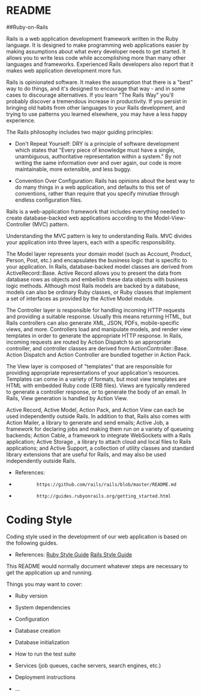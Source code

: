 # README

##Ruby-on-Rails

Rails is a web application development framework written in the Ruby language. It is designed to make programming web applications easier by making assumptions about what every developer needs to get started. It allows you to write less code while accomplishing more than many other languages and frameworks. Experienced Rails developers also report that it makes web application development more fun.

Rails is opinionated software. It makes the assumption that there is a "best" way to do things, and it's designed to encourage that way - and in some cases to discourage alternatives. If you learn "The Rails Way" you'll probably discover a tremendous increase in productivity. If you persist in bringing old habits from other languages to your Rails development, and trying to use patterns you learned elsewhere, you may have a less happy experience.

The Rails philosophy includes two major guiding principles:

* Don't Repeat Yourself: DRY is a principle of software development which states that "Every piece of knowledge must have a single, unambiguous, authoritative representation within a system." By not writing the same information over and over again, our code is more maintainable, more extensible, and less buggy.

* Convention Over Configuration: Rails has opinions about the best way to do many things in a web application, and defaults to this set of conventions, rather than require that you specify minutiae through endless configuration files.


Rails is a web-application framework that includes everything needed to create database-backed web applications according to the Model-View-Controller (MVC) pattern.

Understanding the MVC pattern is key to understanding Rails. MVC divides your application into three layers, each with a specific responsibility.

The Model layer represents your domain model (such as Account, Product, Person, Post, etc.) and encapsulates the business logic that is specific to your application. In Rails, database-backed model classes are derived from ActiveRecord::Base. Active Record allows you to present the data from database rows as objects and embellish these data objects with business logic methods. Although most Rails models are backed by a database, models can also be ordinary Ruby classes, or Ruby classes that implement a set of interfaces as provided by the Active Model module.

The Controller layer is responsible for handling incoming HTTP requests and providing a suitable response. Usually this means returning HTML, but Rails controllers can also generate XML, JSON, PDFs, mobile-specific views, and more. Controllers load and manipulate models, and render view templates in order to generate the appropriate HTTP response. In Rails, incoming requests are routed by Action Dispatch to an appropriate controller, and controller classes are derived from ActionController::Base. Action Dispatch and Action Controller are bundled together in Action Pack. 

The View layer is composed of "templates" that are responsible for providing appropriate representations of your application's resources. Templates can come in a variety of formats, but most view templates are HTML with embedded Ruby code (ERB files). Views are typically rendered to generate a controller response, or to generate the body of an email. In Rails, View generation is handled by Action View. 

Active Record, Active Model, Action Pack, and Action View can each be used independently outside Rails. In addition to that, Rails also comes with Action Mailer, a library to generate and send emails; Active Job, a framework for declaring jobs and making them run on a variety of queueing backends; Action Cable, a framework to integrate WebSockets with a Rails application; Active Storage , a library to attach cloud and local files to Rails applications; and Active Support, a collection of utility classes and standard library extensions that are useful for Rails, and may also be used independently outside Rails.

* References: 
*			  https://github.com/rails/rails/blob/master/README.md
*			  http://guides.rubyonrails.org/getting_started.html

# Coding Style

Coding style used in the development of our web application is based on the following guides.

* References: 
		[Ruby Style Guide](https://github.com/airbnb/ruby)
		[Rails Style Guide](https://github.com/bbatsov/rails-style-guide)



This README would normally document whatever steps are necessary to get the
application up and running.

Things you may want to cover:

* Ruby version

* System dependencies

* Configuration

* Database creation

* Database initialization

* How to run the test suite

* Services (job queues, cache servers, search engines, etc.)

* Deployment instructions

* ...
